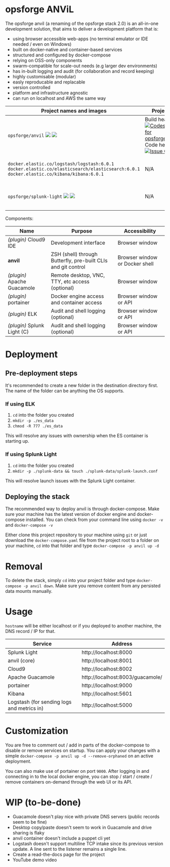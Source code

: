 # opsforge ANViL

The opsforge anvil (a renaming of the opsforge stack 2.0) is an all-in-one development solution, that aims to deliver a development platform that is:
* using browser accessible web-apps (no terminal emulator or IDE needed / even on Windows)
* built on docker-native and container-based services
* structured and configured by docker-compose
* relying on OSS-only components
* swarm-compatible for scale-out needs (e.g larger dev environments)
* has in-built logging and audit (for collaboration and record keeping)
* highly customisable (modular)
* easly reproducable and replacable
* version controlled
* platform and infrastructure agnostic
* can run on localhost and AWS the same way

| Project names and images | Project Health | Comments |
| --- | --- | --- |
| `opsforge/anvil` [![](https://images.microbadger.com/badges/version/opsforge/opsforge.svg)](https://microbadger.com/images/opsforge/opsforge "Docker Hub link")  [![](https://images.microbadger.com/badges/image/opsforge/opsforge.svg)](https://microbadger.com/images/opsforge/opsforge "Get your own image badge on microbadger.com") | Build health: [ ![Codeship Status for opsforgeio/opsforge](https://app.codeship.com/projects/f6cc7410-98b5-0134-62d3-3e4a8d26d28a/status?branch=master)](https://app.codeship.com/projects/187530) Code health: [![Issue Count](https://codeclimate.com/github/opsforgeio/opsforge/badges/issue_count.svg)](https://codeclimate.com/github/opsforgeio/opsforge) | Ubuntu container with tools and shell  |
| `docker.elastic.co/logstash/logstash:6.0.1` `docker.elastic.co/elasticsearch/elasticsearch:6.0.1` `docker.elastic.co/kibana/kibana:6.0.1` | N/A | Logging and collector engine |
| `opsforge/splunk-light` [![](https://images.microbadger.com/badges/version/opsforge/splunk-light.svg)](https://microbadger.com/images/opsforge/splunk-light) [![](https://images.microbadger.com/badges/image/opsforge/splunk-light.svg)](https://microbadger.com/images/opsforge/splunk-light) | N/A | Logging and collector engine |

Components:

| Name | Purpose | Accessibility |
| ---  | ------- | ------------- |
| _(plugin)_ Cloud9 IDE | Development interface | Browser window |
| **anvil** | ZSH (shell) through Butterfly, pre-built CLIs and git control | Browser window or Docker shell |
| _(plugin)_ Apache Guacamole | Remote desktop, VNC, TTY, etc access (optional) | Browser window |
| _(plugin)_ portainer | Docker engine access and container access | Browser window or API |
| _(plugin)_ ELK | Audit and shell logging (optional) | Browser window or API |
| _(plugin)_ Splunk Light (C) | Audit and shell logging (optional) | Browser window or API |

# Deployment

## Pre-deployment steps

It's recommended to create a new folder in the destination directory first. The name of the folder can be anything the OS supports.

### If using ELK

1. `cd` into the folder you created
2. `mkdir -p ./es_data`
3. `chmod -R 777 ./es_data`

This will resolve any issues with ownership when the ES container is starting up.

### If using Splunk Light

1. `cd` into the folder you created
2. `mkdir -p ./splunk-data && touch ./splunk-data/splunk-launch.conf`

This will resolve launch issues with the Splunk Light container.

## Deploying the stack

The recommended way to deploy anvil is through docker-compose. Make sure your machine has the latest version of docker engine and docker-compose installed. You can check from your command line using `docker -v` and `docker-compose -v`

Either clone this project repository to your machine using `git` or just download the `docker-compose.yaml` file from the project root to a folder on your machine, `cd` into that folder and type `docker-compose -p anvil up -d`

# Removal

To delete the stack, simply `cd` into your project folder and type `docker-compose -p anvil down`. Make sure you remove content from any persisted data mounts manually.

# Usage

`hostname` will be either localhost or if you deployed to another machine, the DNS record / IP for that.

| Service | Address |
| -- | -- |
| Splunk Light | http://localhost:8000 |
| anvil (core) | http://localhost:8001 |
| Cloud9 | http://localhost:8002 |
| Apache Guacamole | http://localhost:8003/guacamole/ |
| portainer | http://localhost:9000 |
| Kibana | http://localhost:5601 |
| Logstash (for sending logs and metrics in) | http://localhost:5000 |

# Customization

You are free to comment out / add in parts of the docker-compose to disable or remove services on startup. You can apply your changes with a simple `docker-compose -p anvil up -d --remove-orphaned` on an active deployment.

You can also make use of portainer on port `9000`. After logging in and connecting in to the local docker engine, you can stop / start / create / remove containers on-demand through the web UI or its API.

# WIP (to-be-done)

* Guacamole doesn't play nice with private DNS servers (public records seem to be fine)
* Desktop copy/paste doesn't seem to work in Guacamole and drive sharing is flaky
* anvil container doesn't include a puppet cli yet
* Logstash doesn't support multiline TCP intake since its previous version update. A line sent to the listener remains a single line.
* Create a read-the-docs page for the project
* YouTube demo video
